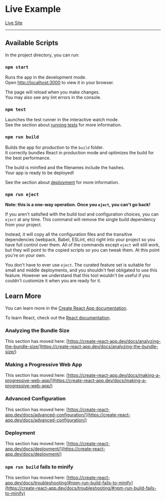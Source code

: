 # Live Example

[Live Site](https://kundank02.github.io/weather-app/)



-----------------------------------------

## Available Scripts

In the project directory, you can run:

### `npm start`

Runs the app in the development mode.\
Open [http://localhost:3000](http://localhost:3000) to view it in your browser.

The page will reload when you make changes.\
You may also see any lint errors in the console.

### `npm test`

Launches the test runner in the interactive watch mode.\
See the section about [running tests](https://create-react-app.dev/docs/running-tests/) for more information.

### `npm run build`

Builds the app for production to the `build` folder.\
It correctly bundles React in production mode and optimizes the build for the best performance.

The build is minified and the filenames include the hashes.\
Your app is ready to be deployed!

See the section about [deployment](https://create-react-app.dev/docs/deployment/) for more information.

### `npm run eject`

**Note: this is a one-way operation. Once you `eject`, you can't go back!**

If you aren't satisfied with the build tool and configuration choices, you can `eject` at any time. This command will remove the single build dependency from your project.

Instead, it will copy all the configuration files and the transitive dependencies (webpack, Babel, ESLint, etc) right into your project so you have full control over them. All of the commands except `eject` will still work, but they will point to the copied scripts so you can tweak them. At this point you're on your own.

You don't have to ever use `eject`. The curated feature set is suitable for small and middle deployments, and you shouldn't feel obligated to use this feature. However we understand that this tool wouldn't be useful if you couldn't customize it when you are ready for it.

## Learn More

You can learn more in the [Create React App documentation](https://create-react-app.dev/docs/getting-started/).

To learn React, check out the [React documentation](https://reactjs.org/).

### Analyzing the Bundle Size

This section has moved here: [https://create-react-app.dev/docs/analyzing-the-bundle-size/]https://create-react-app.dev/docs/analyzing-the-bundle-size/)

### Making a Progressive Web App

This section has moved here: [https://create-react-app.dev/docs/making-a-progressive-web-app/](https://create-react-app.dev/docs/making-a-progressive-web-app/)

### Advanced Configuration

This section has moved here: [https://create-react-app.dev/docs/advanced-configuration/](https://create-react-app.dev/docs/advanced-configuration/)

### Deployment

This section has moved here: [https://create-react-app.dev/docs/deployment/](https://create-react-app.dev/docs/deployment/)

### `npm run build` fails to minify

This section has moved here: [https://create-react-app.dev/docs/troubleshooting/#npm-run-build-fails-to-minify](https://create-react-app.dev/docs/troubleshooting/#npm-run-build-fails-to-minify)